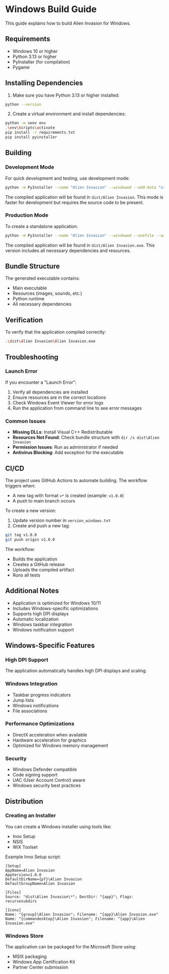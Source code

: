 # Windows Build Guide

This guide explains how to build Alien Invasion for Windows.

## Requirements

- Windows 10 or higher
- Python 3.13 or higher
- PyInstaller (for compilation)
- Pygame

## Installing Dependencies

1. Make sure you have Python 3.13 or higher installed:
```bash
python --version
```

2. Create a virtual environment and install dependencies:
```bash
python -m venv env
.\env\Scripts\activate
pip install -r requirements.txt
pip install pyinstaller
```

## Building

### Development Mode

For quick development and testing, use development mode:

```bash
python -m PyInstaller --name "Alien Invasion" --windowed --add-data "src/assets;assets" main.py
```

The compiled application will be found in `dist/Alien Invasion`. This mode is faster for development but requires the source code to be present.

### Production Mode

To create a standalone application:

```bash
python -m PyInstaller --name "Alien Invasion" --windowed --onefile --add-data "src/assets;assets" --icon "src/assets/icons/icon.ico" main.py
```

The compiled application will be found in `dist/Alien Invasion.exe`. This version includes all necessary dependencies and resources.

## Bundle Structure

The generated executable contains:

- Main executable
- Resources (images, sounds, etc.)
- Python runtime
- All necessary dependencies

## Verification

To verify that the application compiled correctly:

```bash
.\dist\Alien Invasion\Alien Invasion.exe
```

## Troubleshooting

### Launch Error
If you encounter a "Launch Error":
1. Verify all dependencies are installed
2. Ensure resources are in the correct locations
3. Check Windows Event Viewer for error logs
4. Run the application from command line to see error messages

### Common Issues
- **Missing DLLs**: Install Visual C++ Redistributable
- **Resources Not Found**: Check bundle structure with `dir /s dist\Alien Invasion`
- **Permission Issues**: Run as administrator if needed
- **Antivirus Blocking**: Add exception for the executable

## CI/CD

The project uses GitHub Actions to automate building. The workflow triggers when:
- A new tag with format `v*` is created (example: `v1.0.0`)
- A push to main branch occurs

To create a new version:

1. Update version number in `version_windows.txt`
2. Create and push a new tag:
```bash
git tag v1.0.0
git push origin v1.0.0
```

The workflow:
- Builds the application
- Creates a GitHub release
- Uploads the compiled artifact
- Runs all tests

## Additional Notes

- Application is optimized for Windows 10/11
- Includes Windows-specific optimizations
- Supports high DPI displays
- Automatic localization
- Windows taskbar integration
- Windows notification support

## Windows-Specific Features

### High DPI Support
The application automatically handles high DPI displays and scaling.

### Windows Integration
- Taskbar progress indicators
- Jump lists
- Windows notifications
- File associations

### Performance Optimizations
- DirectX acceleration when available
- Hardware acceleration for graphics
- Optimized for Windows memory management

### Security
- Windows Defender compatible
- Code signing support
- UAC (User Account Control) aware
- Windows security best practices

## Distribution

### Creating an Installer
You can create a Windows installer using tools like:
- Inno Setup
- NSIS
- WiX Toolset

Example Inno Setup script:
```inno
[Setup]
AppName=Alien Invasion
AppVersion=1.0.0
DefaultDirName={pf}\Alien Invasion
DefaultGroupName=Alien Invasion

[Files]
Source: "dist\Alien Invasion\*"; DestDir: "{app}"; Flags: recursesubdirs

[Icons]
Name: "{group}\Alien Invasion"; Filename: "{app}\Alien Invasion.exe"
Name: "{commondesktop}\Alien Invasion"; Filename: "{app}\Alien Invasion.exe"
```

### Windows Store
The application can be packaged for the Microsoft Store using:
- MSIX packaging
- Windows App Certification Kit
- Partner Center submission 
